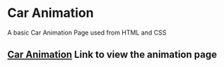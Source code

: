 # Car Animation 
A basic Car Animation Page used from HTML and CSS 

## [Car Animation](https://jayantdwivedi.github.io/caranimation/)  Link to view the animation page 
